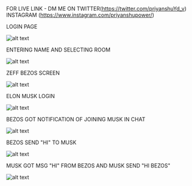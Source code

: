 FOR LIVE LINK - DM ME ON 
TWITTER(https://twitter.com/priyanshuYd_v) 
INSTAGRAM (https://www.instagram.com/priyanshupower/)

LOGIN PAGE

![alt text](https://github.com/priyanshuyadav07804/CHAT-ROOM/assets/80442935/51ce8468-7b5d-4f69-88de-243c8ed6c3e7)

ENTERING NAME AND SELECTING ROOM

![alt text](https://github.com/priyanshuyadav07804/CHAT-ROOM/assets/80442935/1e9c5a8c-0ad2-48a9-96ec-59f9e909e5b2)

ZEFF BEZOS SCREEN

![alt text](https://github.com/priyanshuyadav07804/CHAT-ROOM/assets/80442935/8600b488-df25-4a08-a58b-f2f20411caf6)

ELON MUSK LOGIN

![alt text](https://github.com/priyanshuyadav07804/CHAT-ROOM/assets/80442935/dd90dc09-6b0e-4091-b627-1ce7825153f7)

BEZOS GOT NOTIFICATION OF JOINING MUSK IN CHAT

![alt text](https://github.com/priyanshuyadav07804/CHAT-ROOM/assets/80442935/2283e12e-c235-4c65-a567-6a53206d6764)

BEZOS SEND "HI" TO MUSK

![alt text](https://github.com/priyanshuyadav07804/CHAT-ROOM/assets/80442935/110ff4a2-4528-46d3-906f-46727dd919e8)

MUSK GOT MSG "HI" FROM BEZOS AND MUSK SEND "HI BEZOS"

![alt text](https://github.com/priyanshuyadav07804/CHAT-ROOM/assets/80442935/0ae057a7-bc4a-4503-bae5-a843613ae309)




